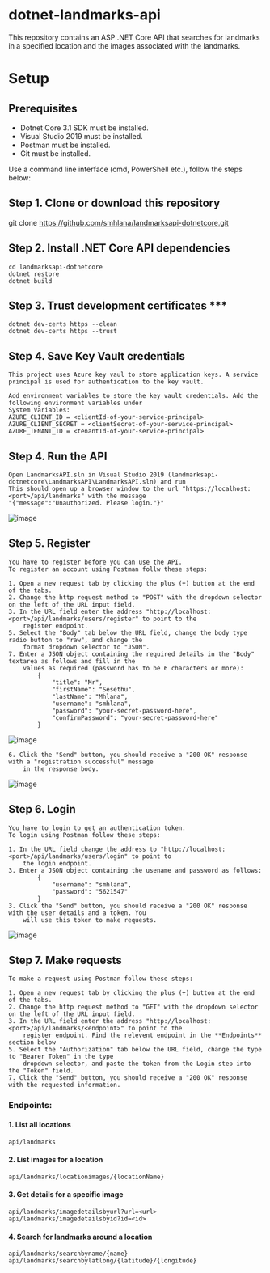 # dotnet-landmarks-api
This repository contains an ASP .NET Core API that searches for landmarks in a specified location and the images associated with the landmarks.

# Setup
## Prerequisites
- Dotnet Core 3.1 SDK must be installed.
- Visual Studio 2019 must be installed.
- Postman must be installed.
- Git must be installed.

Use a command line interface (cmd, PowerShell etc.), follow the steps below:

## Step 1. Clone or download this repository
git clone https://github.com/smhlana/landmarksapi-dotnetcore.git

## Step 2. Install .NET Core API dependencies
    cd landmarksapi-dotnetcore
    dotnet restore
    dotnet build
    
## Step 3. Trust development certificates ***
    dotnet dev-certs https --clean
    dotnet dev-certs https --trust
    
## Step 4. Save Key Vault credentials
    This project uses Azure key vaul to store application keys. A service principal is used for authentication to the key vault. 
    
    Add environment variables to store the key vault credentials. Add the following environment variables under 
    System Variables:
    AZURE_CLIENT_ID = <clientId-of-your-service-principal>
    AZURE_CLIENT_SECRET = <clientSecret-of-your-service-principal>
    AZURE_TENANT_ID = <tenantId-of-your-service-principal>

## Step 4. Run the API
    Open LandmarksAPI.sln in Visual Studio 2019 (landmarksapi-dotnetcore\LandmarksAPI\LandmarksAPI.sln) and run
    This should open up a browser window to the url "https://localhost:<port>/api/landmarks" with the message 
    "{"message":"Unauthorized. Please login."}"
![image](https://user-images.githubusercontent.com/11193045/111881743-a29c3280-89ba-11eb-99a0-9925902eae43.png)

## Step 5. Register
    You have to register before you can use the API.
    To register an account using Postman follw these steps:
    
    1. Open a new request tab by clicking the plus (+) button at the end of the tabs.
    2. Change the http request method to "POST" with the dropdown selector on the left of the URL input field.
    3. In the URL field enter the address "http://localhost:<port>/api/landmarks/users/register" to point to the 
        register endpoint.
    5. Select the "Body" tab below the URL field, change the body type radio button to "raw", and change the 
        format dropdown selector to "JSON".
    7. Enter a JSON object containing the required details in the "Body" textarea as follows and fill in the 
        values as required (password has to be 6 characters or more):
            {
                "title": "Mr",
                "firstName": "Sesethu",
                "lastName": "Mhlana",
                "username": "smhlana",
                "password": "your-secret-password-here",
                "confirmPassword": "your-secret-password-here"
            }
![image](https://user-images.githubusercontent.com/11193045/111899076-d9ae2a80-8a32-11eb-83aa-bcaf959e8299.png)

    6. Click the "Send" button, you should receive a "200 OK" response with a "registration successful" message 
        in the response body.
![image](https://user-images.githubusercontent.com/11193045/111867185-1b7b9a00-897b-11eb-9f7a-d85c665fe213.png)

## Step 6. Login
    You have to login to get an authentication token.
    To login using Postman follow these steps:
    
    1. In the URL field change the address to "http://localhost:<port>/api/landmarks/users/login" to point to 
        the login endpoint.
    3. Enter a JSON object containing the usename and password as follows:
            {
                "username": "smhlana",
                "password": "5621547"
            }
    3. Click the "Send" button, you should receive a "200 OK" response with the user details and a token. You 
        will use this token to make requests.
![image](https://user-images.githubusercontent.com/11193045/111898987-25ac9f80-8a32-11eb-8868-752524218374.png)

## Step 7. Make requests
    To make a request using Postman follow these steps:
    
    1. Open a new request tab by clicking the plus (+) button at the end of the tabs.
    2. Change the http request method to "GET" with the dropdown selector on the left of the URL input field.
    3. In the URL field enter the address "http://localhost:<port>/api/landmarks/<endpoint>" to point to the 
        register endpoint. Find the relevent endpoint in the **Endpoints** section below
    5. Select the "Authorization" tab below the URL field, change the type to "Bearer Token" in the type 
        dropdown selector, and paste the token from the Login step into the "Token" field.
    7. Click the "Send" button, you should receive a "200 OK" response with the requested information.
    
### Endpoints:
#### 1. List all locations
    api/landmarks
    
#### 2. List images for a location
    api/landmarks/locationimages/{locationName}
    
#### 3. Get details for a specific image
    api/landmarks/imagedetailsbyurl?url=<url>
    api/landmarks/imagedetailsbyid?id=<id>
    
#### 4. Search for landmarks around a location
    api/landmarks/searchbyname/{name}
    api/landmarks/searchbylatlong/{latitude}/{longitude}
    
